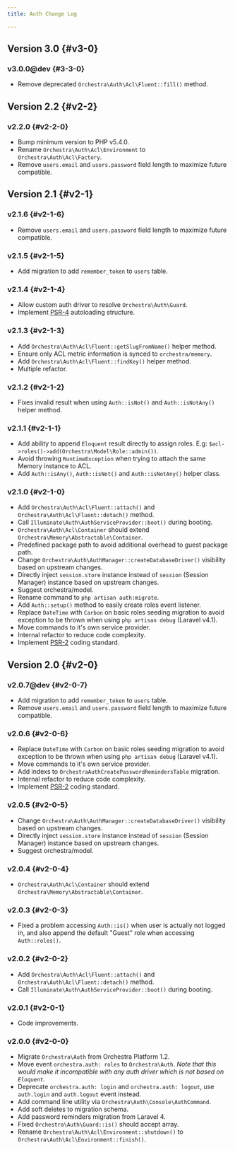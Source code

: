 ```yaml
---
title: Auth Change Log

---
```


## Version 3.0 {#v3-0}

### v3.0.0@dev {#3-3-0}

* Remove deprecated `Orchestra\Auth\Acl\Fluent::fill()` method.

## Version 2.2 {#v2-2}

### v2.2.0 {#v2-2-0}

* Bump minimum version to PHP v5.4.0.
* Rename `Orchestra\Auth\Acl\Environment` to `Orchestra\Auth\Acl\Factory`.
* Remove `users.email` and `users.password` field length to maximize future compatible.

## Version 2.1 {#v2-1}

### v2.1.6 {#v2-1-6}

* Remove `users.email` and `users.password` field length to maximize future compatible.

### v2.1.5 {#v2-1-5}

* Add migration to add `remember_token` to `users` table.

### v2.1.4 {#v2-1-4}

* Allow custom auth driver to resolve `Orchestra\Auth\Guard`.
* Implement [PSR-4](https://github.com/php-fig/fig-standards/blob/master/proposed/psr-4-autoloader/psr-4-autoloader.md) autoloading structure.

### v2.1.3 {#v2-1-3}

* Add `Orchestra\Auth\Acl\Fluent::getSlugFromName()` helper method.
* Ensure only ACL metric information is synced to `orchestra/memory`.
* Add `Orchestra\Auth\Acl\Fluent::findKey()` helper method.
* Multiple refactor.

### v2.1.2 {#v2-1-2}

* Fixes invalid result when using `Auth::isNot()` and `Auth::isNotAny()` helper method.

### v2.1.1 {#v2-1-1}

* Add ability to append `Eloquent` result directly to assign roles. E.g: `$acl->roles()->add(Orchestra\Model\Role::admin())`.
* Avoid throwing `RuntimeException` when trying to attach the same Memory instance to ACL.
* Add `Auth::isAny()`, `Auth::isNot()` and `Auth::isNotAny()` helper class.

### v2.1.0 {#v2-1-0}

* Add `Orchestra\Auth\Acl\Fluent::attach()` and `Orchestra\Auth\Acl\Fluent::detach()` method.
* Call `Illuminate\Auth\AuthServiceProvider::boot()` during booting.
* `Orchestra\Auth\Acl\Container` should extend `Orchestra\Memory\Abstractable\Container`.
* Predefined package path to avoid additional overhead to guest package path.
* Change `Orchestra\Auth\AuthManager::createDatabaseDriver()` visibility based on upstream changes.
* Directly inject `session.store` instance instead of `session` (Session Manager) instance
based on upstream changes.
* Suggest orchestra/model.
* Rename command to `php artisan auth:migrate`.
* Add `Auth::setup()` method to easily create roles event listener.
* Replace `DateTime` with `Carbon` on basic roles seeding migration to avoid exception to be thrown when using `php artisan debug` (Laravel v4.1).
* Move commands to it's own service provider.
* Internal refactor to reduce code complexity.
* Implement [PSR-2](https://github.com/php-fig/fig-standards/blob/master/accepted/PSR-2-coding-style-guide.md) coding standard.

## Version 2.0 {#v2-0}

### v2.0.7@dev {#v2-0-7}

* Add migration to add `remember_token` to `users` table.
* Remove `users.email` and `users.password` field length to maximize future compatible.

### v2.0.6 {#v2-0-6}

* Replace `DateTime` with `Carbon` on basic roles seeding migration to avoid exception to be thrown when using `php artisan debug` (Laravel v4.1).
* Move commands to it's own service provider.
* Add indexs to `OrchestraAuthCreatePasswordRemindersTable` migration.
* Internal refactor to reduce code complexity.
* Implement [PSR-2](https://github.com/php-fig/fig-standards/blob/master/accepted/PSR-2-coding-style-guide.md) coding standard.

### v2.0.5 {#v2-0-5}

* Change `Orchestra\Auth\AuthManager::createDatabaseDriver()` visibility based on upstream changes.
* Directly inject `session.store` instance instead of `session` (Session Manager) instance
based on upstream changes.
* Suggest orchestra/model.

### v2.0.4 {#v2-0-4}

* `Orchestra\Auth\Acl\Container` should extend `Orchestra\Memory\Abstractable\Container`.

### v2.0.3 {#v2-0-3}

* Fixed a problem accessing `Auth::is()` when user is actually not logged in, and also append the default "Guest" role when accessing `Auth::roles()`.

### v2.0.2 {#v2-0-2}

* Add `Orchestra\Auth\Acl\Fluent::attach()` and `Orchestra\Auth\Acl\Fluent::detach()` method.
* Call `Illuminate\Auth\AuthServiceProvider::boot()` during booting.

### v2.0.1 {#v2-0-1}

* Code improvements.

### v2.0.0 {#v2-0-0}

* Migrate `Orchestra\Auth` from Orchestra Platform 1.2.
* Move event `orchestra.auth: roles` to `Orchestra\Auth`. *Note that this would make it incompatible with any auth driver which is not based on `Eloquent`.*
* Deprecate `orchestra.auth: login` and `orchestra.auth: logout`, use `auth.login` and `auth.logout` event instead.
* Add command line utility via `Orchestra\Auth\Console\AuthCommand`.
* Add soft deletes to migration schema.
* Add password reminders migration from Laravel 4.
* Fixed `Orchestra\Auth\Guard::is()` should accept array.
* Rename `Orchestra\Auth\Acl\Environment::shutdown()` to `Orchestra\Auth\Acl\Environment::finish()`.
